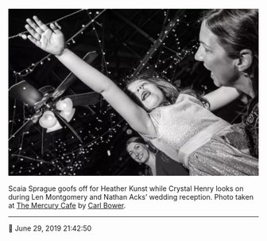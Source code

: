 ![Scaia Sprague goofs off for Heather Kunst](assets/4e733364f4f29b08d68a7adf4ed559b0.webp)

Scaia Sprague goofs off for Heather Kunst while Crystal Henry looks on during Len Montgomery and Nathan Acks’ wedding reception. Photo taken at [The Mercury Cafe](http://mercurycafe.com/) by [Carl Bower](http://carlbowerphotos.com/).

- - - -

<span aria-hidden="true">📅</span> June 29, 2019 21:42:50
